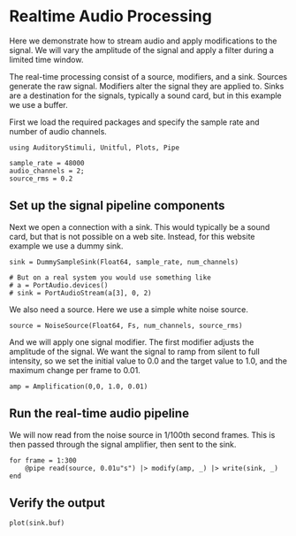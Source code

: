 # Realtime Audio Processing

Here we demonstrate how to stream audio and apply modifications to the signal.
We will vary the amplitude of the signal and apply a filter during a limited time window.

The real-time processing consist of a source, modifiers, and a sink.
Sources generate the raw signal.
Modifiers alter the signal they are applied to.
Sinks are a destination for the signals, typically a sound card, but in this example we use a buffer.

First we load the required packages and specify the sample rate and number of audio channels.

```@example realtime
using AuditoryStimuli, Unitful, Plots, Pipe

sample_rate = 48000
audio_channels = 2;
source_rms = 0.2
```


## Set up the signal pipeline components

Next we open a connection with a sink.
This would typically be a sound card, but that is not possible on a web site.
Instead, for this website example we use a dummy sink.

```@example realtime
sink = DummySampleSink(Float64, sample_rate, num_channels)

# But on a real system you would use something like
# a = PortAudio.devices()
# sink = PortAudioStream(a[3], 0, 2)
```

We also need a source.
Here we use a simple white noise source.

```@example realtime
source = NoiseSource(Float64, Fs, num_channels, source_rms)
```

And we will apply one signal modifier.
The first modifier adjusts the amplitude of the signal.
We want the signal to ramp from silent to full intensity,
so we set the initial value to 0.0 and the target value to 1.0,
and the maximum change per frame to 0.01.

```@example realtime
amp = Amplification(0,0, 1.0, 0.01)
```


## Run the real-time audio pipeline

We will now read from the noise source in 1/100th second frames.
This is then passed through the signal amplifier,
then sent to the sink.

```@example realtime
for frame = 1:300
    @pipe read(source, 0.01u"s") |> modify(amp, _) |> write(sink, _)
end
```


## Verify the output

```@example realtime
plot(sink.buf)
```
